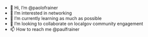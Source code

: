 - 👋 Hi, I’m @paolofrainer
- 👀 I’m interested in networking
- 🌱 I’m currently learning as much as possible
- 💞️ I’m looking to collaborate on localgov community engagement
- 📫 How to reach me @paulfrainer

<!---
paolofrainer/paolofrainer is a ✨ special ✨ repository because its `README.md` (this file) appears on your GitHub profile.
You can click the Preview link to take a look at your changes.
--->
